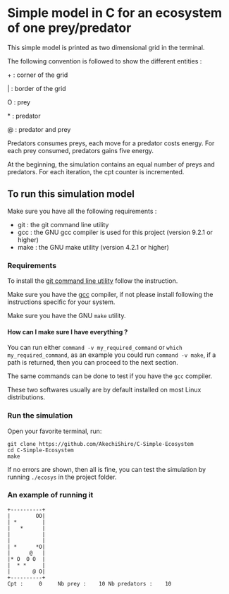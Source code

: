 # Simple model in C for an ecosystem of one prey/predator

This simple model is printed as two dimensional grid in the terminal.

The following convention is followed to show the different entities :

\+ : corner of the grid

| : border of the grid

O : prey

\* : predator

@ : predator and prey

Predators consumes preys, each move for a predator costs energy.
For each prey consumed, predators gains five energy.

At the beginning, the simulation contains an equal number of preys and predators.
For each iteration, the cpt counter is incremented.

## To run this simulation model

Make sure you have all the following requirements :

- git : the git command line utility
- gcc : the GNU gcc compiler is used for this project (version 9.2.1 or higher) 
- make : the GNU make utility (version 4.2.1 or higher)

### Requirements

To install the [git command line utility](https://git-scm.com/book/en/v2/Getting-Started-Installing-Git) follow the instruction.

Make sure you have the [gcc](https://gcc.gnu.org/) compiler, if not please install following the instructions specific for your system.

Make sure you have the GNU `make` utility.

#### How can I make sure I have everything ?

You can run either `command -v my_required_command` or `which my_required_command`, as an example you could run `command -v make`, if a path is returned, then you can proceed to the next section.

The same commands can be done to test if you have the `gcc` compiler.

These two softwares usually are by default installed on most Linux distributions.

### Run the simulation

Open your favorite terminal, run: 

```
git clone https://github.com/AkechiShiro/C-Simple-Ecosystem
cd C-Simple-Ecosystem
make
```
If no errors are shown, then all is fine, you can test the simulation by running `./ecosys` in the project folder.

### An example of running it

```
+----------+
|        OO|
| *        |
|   *      |
|          |
|          |
| *      *O|
|      @   |
|* O  O O  |
|  * *     |
|       @ O|
+----------+
Cpt :     0     Nb prey :    10 Nb predators :    10
```
